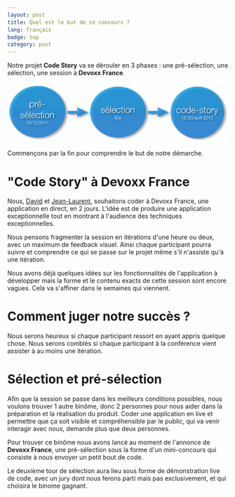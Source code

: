 ```yaml
---
layout: post
title: Quel est le but de ce concours ?
lang: français
badge: top
category: post
---
```


Notre projet **Code Story** va se dérouler en 3 phases : une pré-sélection, une sélection, une session à **Devoxx France**.

![Les 3 phases](/images/schema.png)

Commençons par la fin pour comprendre le but de notre démarche.

# "Code Story" à Devoxx France

Nous, [David](https://plus.google.com/100241047121875700803/about) et [Jean-Laurent](https://plus.google.com/104208514956133087454/about), souhaitons coder à Devoxx France, une application en direct, en 2 jours. L'idée est de produire une application exceptionnelle tout en montrant à l'audience des techniques exceptionnelles. 

Nous pensons fragmenter la session en itérations d'une heure ou deux, avec un maximum de feedback visuel. Ainsi chaque participant pourra suivre et comprendre ce qui se passe sur le projet même s'il n'assiste qu'à une itération.

Nous avons déjà quelques idées sur les fonctionnalités de l'application à développer mais la forme et le contenu exacts de cette session sont encore vagues. Cela va s'affiner dans le semaines qui viennent.

# Comment juger notre succès ?

Nous serons heureux si chaque participant ressort en ayant appris quelque chose.
Nous serons comblés si chaque participant à la conférence vient assister à au moins une itération. 

# Sélection et pré-sélection

Afin que la session se passe dans les meilleurs conditions possibles, nous voulons trouver 1 autre binôme, donc 2 personnes pour nous aider dans la préparation et la réalisation du produit. Coder une application en live et permettre que ça soit visible et compréhensible par le public, qui va venir interagir avec nous, demande plus que deux personnes.

Pour trouver ce binôme nous avons lancé au moment de l'annonce de **Devoxx France**, une pré-sélection sous la forme d'un mini-concours qui consiste à nous envoyer un petit bout de code.

Le deuxième tour de sélection aura lieu sous forme de démonstration live de code, avec un jury dont nous ferons parti mais pas exclusivement, et qui choisira le binome gagnant.